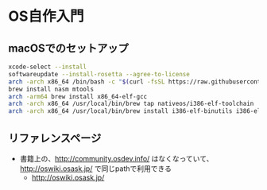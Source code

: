 OS自作入門
===

## macOSでのセットアップ

```bash
xcode-select --install
softwareupdate --install-rosetta --agree-to-license
arch -arch x86_64 /bin/bash -c "$(curl -fsSL https://raw.githubusercontent.com/Homebrew/install/HEAD/install.sh)"
brew install nasm mtools
arch -arm64 brew install x86_64-elf-gcc
arch -arch x86_64 /usr/local/bin/brew tap nativeos/i386-elf-toolchain
arch -arch x86_64 /usr/local/bin/brew install i386-elf-binutils i386-elf-gcc
```

## リファレンスページ
* 書籍上の、http://community.osdev.info/  はなくなっていて、http://oswiki.osask.jp/ で同じpathで利用できる
	* http://oswiki.osask.jp/
